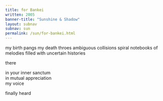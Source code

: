 ```yaml
---
title: for Bankei
written: 2005
banner-title: "Sunshine & Shadow" 
layout: subnav
subnav: sun
permalink: /sun/for-bankei.html
---
```


<div class="poem">
my birth pangs  
my death throes  
ambiguous collisions  
spiral notebooks  
of melodies filled  
with uncertain histories  
 
there
 
in your inner sanctum  
in mutual appreciation  
my voice
 
finally heard
</div>
